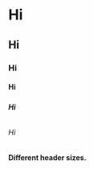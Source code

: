 # <h1> Hi</h1>
## <h2> Hi</h2>
### <h3> Hi</h3>
#### <h4> Hi</h4>
##### <h5> Hi</h5>
###### <h6> Hi</h6>

###### <h4> Different header sizes.</h4>


